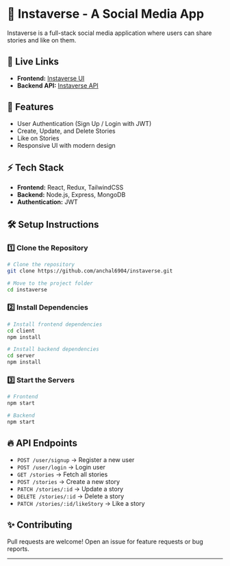 # 📸 Instaverse - A Social Media App

Instaverse is a full-stack social media application where users can share stories and like on them.

## 🚀 Live Links
- **Frontend:** [Instaverse UI](https://instaverse-vecc.vercel.app/)
- **Backend API:** [Instaverse API](https://instaverse-2.onrender.com)

## 📂 Features
- User Authentication (Sign Up / Login with JWT)
- Create, Update, and Delete Stories
- Like on Stories
- Responsive UI with modern design

## ⚡ Tech Stack
- **Frontend:** React, Redux, TailwindCSS
- **Backend:** Node.js, Express, MongoDB
- **Authentication:** JWT

## 🛠️ Setup Instructions
### 1️⃣ Clone the Repository
```sh
# Clone the repository
git clone https://github.com/anchal6904/instaverse.git

# Move to the project folder
cd instaverse

```

### 2️⃣ Install Dependencies
```sh
# Install frontend dependencies
cd client
npm install

# Install backend dependencies
cd server
npm install

```

### 3️⃣ Start the Servers
```sh
# Frontend
npm start

# Backend
npm start
```

## 🔥 API Endpoints
- `POST /user/signup` → Register a new user
- `POST /user/login` → Login user
- `GET /stories` → Fetch all stories
- `POST /stories` → Create a new story
- `PATCH /stories/:id` → Update a story
- `DELETE /stories/:id` → Delete a story
- `PATCH /stories/:id/likeStory` → Like a story

## ✨ Contributing
Pull requests are welcome! Open an issue for feature requests or bug reports.

---


